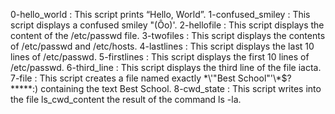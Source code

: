0-hello_world : This script prints “Hello, World”.
1-confused_smiley : This script displays a confused smiley "(Ôo)'.
2-hellofile : This script displays the content of the /etc/passwd file.
3-twofiles : This script displays the contents of /etc/passwd and /etc/hosts.
4-lastlines : This script displays the last 10 lines of /etc/passwd.
5-firstlines : This script displays the first 10 lines of /etc/passwd.
6-third_line : This script displays the third line of the file iacta.
7-file : This script creates a file named exactly \*\\'"Best School"\'\\*$\?\*\*\*\*\*:) containing the text Best School.
8-cwd_state : This script writes into the file ls_cwd_content the result of the command ls -la.
